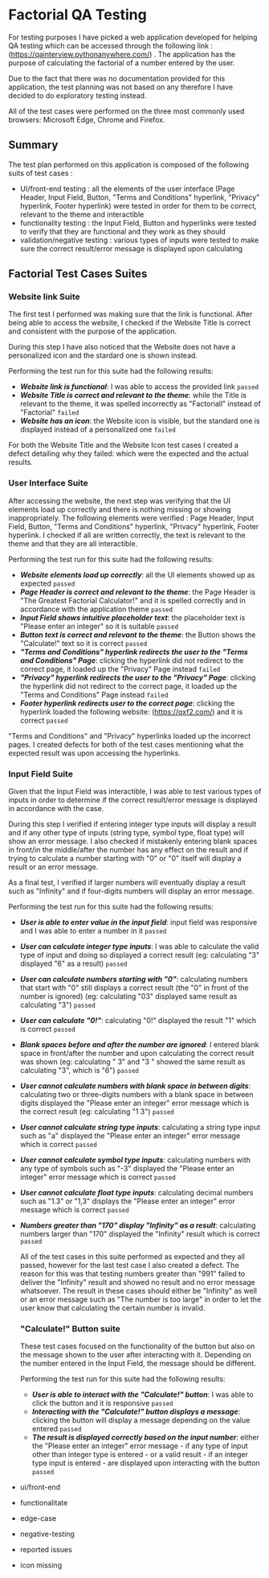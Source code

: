 # **Factorial QA Testing**

  For testing purposes I have picked a web application developed for helping QA testing which can be accessed through the following link : (https://qainterview.pythonanywhere.com/) . The application has the purpose of calculating the factorial of a number entered by the user.
  
  Due to the fact that there was no documentation provided for this application, the test planning was not based on any therefore I have decided to do exploratory testing instead.
  
  All of the test cases were performed on the three most commonly used browsers: Microsoft Edge, Chrome and Firefox.
  
  ## Summary
  
  The test plan performed on this application is composed of the following suits of test cases :
  - UI/front-end testing : all the elements of the user interface (Page Header, Input Field, Button, "Terms and Conditions" hyperlink, "Privacy" hyperlink, Footer hyperlink) were tested in order for them to be correct, relevant to the theme and interactible
  - functionality testing : the Input Field, Button and hyperlinks were tested to verify that they are functional and they work as they should
  - validation/negative testing : various types of inputs were tested to make sure the correct result/error message is displayed upon calculating

## Factorial Test Cases Suites

### Website link Suite
  
   The first test I performed was making sure that the link is functional. After being able to access the website, I checked if the Website Title is correct and consistent with the purpose of the application.
   
   During this step I have also noticed that the Website does not have a personalized icon and the stardard one is shown instead.
   
   Performing the test run for this suite had the following results: 
   
   - ***Website link is functional***: I was able to access the provided link `passed`
   - ***Website Title is correct and relevant to the theme***: while the Title is relevant to the theme, it was spelled incorrectly as "Factoriall" instead of "Factorial" `failed`
   - ***Website has an icon***: the Website icon is visible, but the standard one is displayed instead of a personalized one `failed`

For both the Website Title and the Website Icon test cases I created a defect detailing why they failed: which were the expected and the actual results.
   
   ### User Interface Suite
   
   After accessing the website, the next step was verifying that the UI elements load up correctly and there is nothing missing or showing inappropriately. The following elements were verified : Page Header, Input Field, Button, "Terms and Conditions" hyperlink, "Privacy" hyperlink, Footer hyperlink. I checked if all are written correctly, the text is relevant to the theme and that they are all interactible.
   
   Performing the test run for this suite had the following results:
   
   - ***Website elements load up correctly***: all the UI elements showed up as expected `passed`
   - ***Page Header is correct and relevant to the theme***: the Page Header is "The Greatest Factorial Calculator!" and it is spelled correctly and in accordance with the application theme `passed`
   - ***Input Field shows intuitive placeholder text***: the placeholder text is "Please enter an integer" so it is suitable `passed`
   - ***Button text is correct and relevant to the theme***: the Button shows the "Calculate!" text so it is correct `passed`
   - ***"Terms and Conditions" hyperlink redirects the user to the "Terms and Conditions" Page***: clicking the hyperlink did not redirect to the correct page, it loaded up the "Privacy" Page instead `failed`
   - ***"Privacy" hyperlink redirects the user to the "Privacy" Page***: clicking the hyperlink did not redirect to the correct page, it loaded up the "Terms and Conditions" Page instead `failed`
   - ***Footer hyperlink redirects user to the correct page***: clicking the hyperlink loaded the following website: (https://qxf2.com/) and it is correct `passed`

"Terms and Conditions" and "Privacy" hyperlinks loaded up the incorrect pages. I created defects for both of the test cases mentioning what the expected result was upon accessing the hyperlinks.

### Input Field Suite

Given that the Input Field was interactible, I was able to test various types of inputs in order to determine if the correct result/error message is displayed in accordance with the case.

During this step I verified if entering integer type inputs will display a result and if any other type of inputs (string type, symbol type, float type) will show an error message. I also checked if mistakenly entering blank spaces in front/in the middle/after the number has any effect on the result and if trying to calculate a number starting with "0" or "0" itself will display a result or an error message. 

As a final test, I verified if larger numbers will eventually display a result such as "Infinity" and if four-digits numbers will display an error message.

Performing the test run for this suite had the following results:

- ***User is able to enter value in the input field***: input field was responsive and I was able to enter a number in it `passed`
- ***User can calculate integer type inputs***: I was able to calculate the valid type of input and doing so displayed a correct result (eg: calculating "3" displayed "6" as a result) `passed`
- ***User can calculate numbers starting with "0"***: calculating numbers that start with "0" still displays a correct result (the "0" in front of the number is ignored) (eg: calculating "03" displayed same result as calculating "3") `passed`
- ***User can calculate "0!"***: calculating "0!" displayed the result "1" which is correct `passed`
- ***Blank spaces before and after the number are ignored***: I entered blank space in front/after the number and upon calculating the correct result was shown (eg: calculating " 3" and "3 " showed the same result as calculating "3", which is "6") `passed`
- ***User cannot calculate numbers with blank space in between digits***: calculating two or three-digits numbers with a blank space in between digits displayed the "Please enter an integer" error message which is the correct result  (eg: calculating "1 3") `passed`
- ***User cannot calculate string type inputs***: calculating a string type input such as "a" displayed the "Please enter an integer" error message which is correct `passed`
- ***User cannot calculate symbol type inputs***: calculating numbers with any type of symbols such as "-3" displayed the "Please enter an integer" error message which is correct `passed`
- ***User cannot calculate float type inputs***: calculating decimal numbers such as "1.3" or "1,3" displays the "Please enter an integer" error message which is correct `passed`
- ***Numbers greater than "170" display "Infinity" as a result***: calculating numbers larger than "170" displayed the "Infinity" result which is correct `passed`

  All of the test cases in this suite performed as expected and they all passed, however for the last test case I also created a defect. The reason for this was that testing numbers greater than "991" failed to deliver the "Infinity" result and showed no result and no error message whatsoever. The result in these cases should either be "Infinity" as well or an error message such as "The number is too large" in order to let the user know that calculating the certain number is invalid.
  
  ### "Calculate!" Button suite
  
    These test cases focused on the functionality of the button but also on the message shown to the user after interacting with it. Depending on the number entered in the Input Field, the message should be different.
    
    Performing the test run for this suite had the following results:
    
    - ***User is able to interact with the "Calculate!" button***: I was able to click the button and it is responsive `passed`
    - ***Interacting with the "Calculate!" button displays a message***: clicking the button will display a message depending on the value entered `passed`
    - ***The result is displayed correctly based on the input number***: either the "Please enter an integer" error message - if any type of input other than integer type is entered - or a valid result - if an integer type input is entered - are displayed upon interacting with the button `passed`
  
   





- ui/front-end 
- functionalitate
- edge-case
- negative-testing


- reported issues
- icon missing
